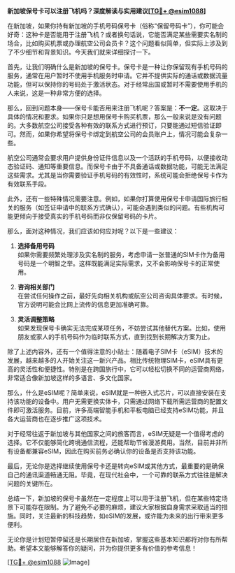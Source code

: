 **新加坡保号卡可以注册飞机吗？深度解读与实用建议[[TG💪+ @esim1088](https://t.me/s/esim1088)]**

在新加坡，如果你持有新加坡的手机号码保号卡（俗称“保留号码卡”），你可能会好奇：这种卡是否能用于注册飞机？或者换句话说，它能否满足某些需要实名制的场合，比如购买机票或办理航空公司会员卡？这个问题看似简单，但实际上涉及到了不少细节和背景知识。今天我们就来详细探讨一下。

首先，让我们明确什么是新加坡的保号卡。保号卡是一种让你保留现有手机号码的服务，通常在用户暂时不使用手机服务时申请。它并不提供实际的通话或数据流量功能，但可以保持你的号码处于激活状态。对于经常出国或暂时不需要使用手机的人来说，这是一种非常方便的选择。

那么，回到问题本身——保号卡能否用来注册飞机呢？答案是：**不一定**。这取决于具体的情况和要求。如果你只是想用保号卡购买机票，那么一般来说是没有问题的。大多数航空公司接受各种有效的联系方式进行预订，只要能通过短信验证即可。然而，如果你希望将保号卡绑定到航空公司的会员账户上，情况可能会复杂一些。

航空公司通常会要求用户提供身份证件信息以及一个活跃的手机号码，以便接收动态验证码、通知等重要信息。而保号卡由于不具备通话或数据功能，可能无法满足这些需求。尤其是当你需要验证手机号码的有效性时，系统可能会拒绝保号卡作为有效联系手段。

此外，还有一些特殊情况需要注意。例如，如果你打算使用保号卡申请国际旅行相关的服务（如签证申请中的联系方式确认），可能会遇到类似的问题。有些机构可能更倾向于接受真实的手机号码而非仅保留号码的卡片。

那么，面对这种情况，我们应该如何应对呢？以下是一些建议：

1. **选择备用号码**  
   如果你需要频繁处理涉及实名制的服务，考虑申请一张普通的SIM卡作为备用号码是一个明智之举。这样既能满足实际需求，又不会影响保号卡的正常使用。

2. **咨询相关部门**  
   在尝试任何操作之前，最好先向相关机构或航空公司咨询具体要求。有时候，官方说明可能会比网上流传的信息更加准确可靠。

3. **灵活调整策略**  
   如果发现保号卡确实无法完成某项任务，不妨尝试其他替代方案。比如，使用朋友或家人的手机号码作为临时联系方式，直到找到长期解决方案为止。

除了上述内容外，还有一个值得注意的小贴士：随着电子SIM卡（eSIM）技术的发展，越来越多的人开始关注这一新兴产品。相比传统物理SIM卡，eSIM具有更高的灵活性和便捷性。特别是在跨国旅行中，它可以轻松切换不同的运营商网络，非常适合像新加坡这样的多语言、多文化国家。

那么，什么是eSIM呢？简单来说，eSIM就是一种嵌入式芯片，可以直接安装在支持该功能的设备中。用户无需更换实体卡，只需通过网络下载所需运营商的配置文件即可激活服务。目前，许多高端智能手机和平板电脑已经支持eSIM功能，并且各大运营商也在逐步推广这项技术。

对于经常往返于新加坡与其他国家之间的旅客而言，eSIM无疑是一个值得考虑的选择。它不仅能够简化跨境通信流程，还能帮助节省漫游费用。当然，目前并非所有设备都兼容eSIM，因此在购买前务必确认你的设备是否支持该功能。

最后，无论你是选择继续使用保号卡还是转向eSIM或其他方式，最重要的是确保自己的通讯渠道畅通无阻。毕竟，在现代社会中，一个可靠的联系方式往往是解决问题的关键所在。

总结一下，新加坡的保号卡虽然在一定程度上可以用于注册飞机，但在某些特定场景下可能存在限制。为了避免不必要的麻烦，建议大家根据自身需求采取适当的措施。同时，关注最新的科技趋势，如eSIM的发展，或许能为未来的出行带来更多便利。

无论你是计划短暂停留还是长期居住在新加坡，掌握这些基本知识都将对你有所帮助。希望本文能够解答你的疑问，并为你提供更多有价值的参考信息！

[[TG💪+ @esim1088](https://t.me/s/esim1088) ![Image](https://i.postimg.cc/4NQfJmqS/Snipaste-2025-05-13-00-14-12.png)]